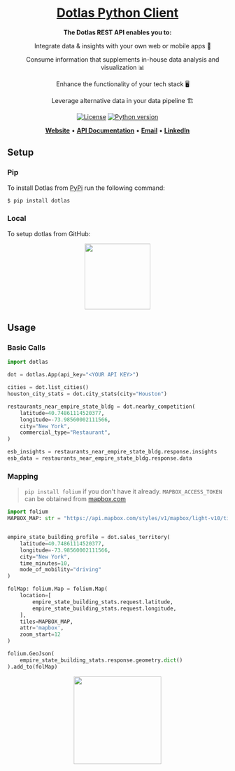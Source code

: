 <h1 align="center" style="border-bottom: none">
    <b>
        <a href="https://www.dotlas.com">Dotlas Python Client</a><br>
    </b>
</h1>

<p align="center">
<strong>The Dotlas REST API enables you to:</strong>

<ul><p align="center">Integrate data & insights with your own web or mobile apps 📲</p></ul>
<ul><p align="center">Consume information that supplements in-house data analysis and visualization 📊</p></ul>
<ul><p align="center">Enhance the functionality of your tech stack 🖥</p></ul>
<ul><p align="center">Leverage alternative data in your data pipeline 🏗</p></ul>

</p>


<div align="center">
 
[![License](https://img.shields.io/badge/license-MIT-green)](https://img.shields.io/badge/license-MIT-green) 
[![Python version](https://img.shields.io/badge/python-v3.8-blue)](https://img.shields.io/badge/python-v3.8-blue)

</div>

<p align="center">
    <a href="https://www.dotlas.com"><b>Website</b></a> •
    <a href="https://api.dotlas.com/docs"><b>API Documentation</b></a> •
    <a href="mailto:info@dotlas.com"><b>Email</b></a> •
    <a href="https://www.linkedin.com/company/76513297"><b>LinkedIn</b></a>
</p>  

## Setup

### Pip
To install Dotlas from [PyPi](https://pypi.org/) run the following command:
```bash
$ pip install dotlas
```

### Local
To setup dotlas from GitHub:

<p align="center"><img src="https://raw.githubusercontent.com/dotlas/api-client-python/main/assets/local_install.png" height=150></img></p>

## Usage

### Basic Calls

```python
import dotlas

dot = dotlas.App(api_key="<YOUR API KEY>")

cities = dot.list_cities()
houston_city_stats = dot.city_stats(city="Houston")

restaurants_near_empire_state_bldg = dot.nearby_competition(
    latitude=40.74861114520377,
    longitude=-73.98560002111566,
    city="New York",
    commercial_type="Restaurant",
)

esb_insights = restaurants_near_empire_state_bldg.response.insights
esb_data = restaurants_near_empire_state_bldg.response.data
```
### Mapping

> `pip install folium` if you don't have it already. `MAPBOX_ACCESS_TOKEN` can be obtained from [mapbox.com](https://www.mapbox.com/account/access-tokens/)

```python
import folium
MAPBOX_MAP: str = "https://api.mapbox.com/styles/v1/mapbox/light-v10/tiles/{z}/{x}/{y}?access_token={MAPBOX_ACCESS_TOKEN}"


empire_state_building_profile = dot.sales_territory(
    latitude=40.74861114520377,
    longitude=-73.98560002111566,
    city="New York",
    time_minutes=10,
    mode_of_mobility="driving"
)

folMap: folium.Map = folium.Map(
    location=[
        empire_state_building_stats.request.latitude, 
        empire_state_building_stats.request.longitude, 
    ],
    tiles=MAPBOX_MAP,
    attr='mapbox',
    zoom_start=12
)

folium.GeoJson(
    empire_state_building_stats.response.geometry.dict()
).add_to(folMap)
```

<p align="center"><img src="https://raw.githubusercontent.com/dotlas/api-client-python/main/assets/folium_mapbox_map.png" height=200></img></p>
